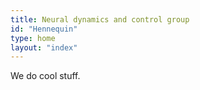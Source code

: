 ```yaml
---
title: Neural dynamics and control group
id: "Hennequin"
type: home
layout: "index"
---
```


We do cool stuff.
